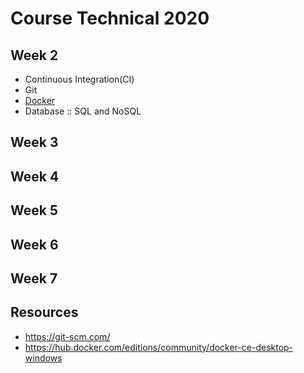 # Course Technical 2020

## Week 2
* Continuous Integration(CI)
* Git
* [Docker](https://github.com/up1/course-introduction-docker)
* Database :: SQL and NoSQL

## Week 3
## Week 4
## Week 5
## Week 6
## Week 7

## Resources
* https://git-scm.com/
* https://hub.docker.com/editions/community/docker-ce-desktop-windows
